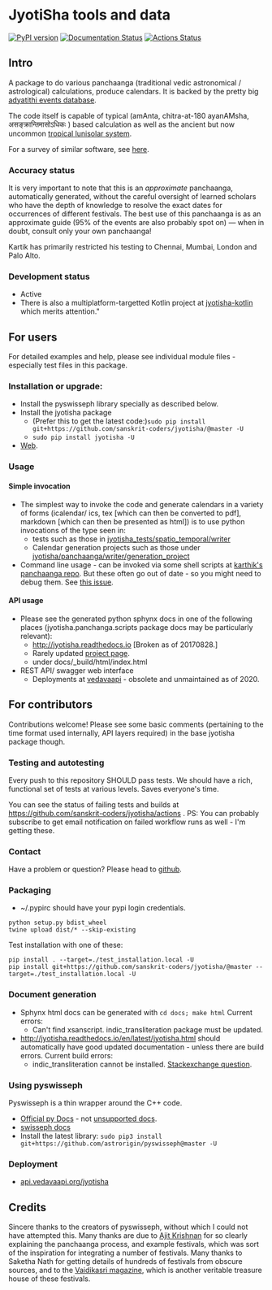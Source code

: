 JyotiSha tools and data
=======================
[![PyPI version](https://badge.fury.io/py/jyotisha.svg)](https://badge.fury.io/py/jyotisha)
[![Documentation Status](https://readthedocs.org/projects/jyotisha/badge/?version=latest)](https://jyotisha.readthedocs.io/en/latest/?badge=latest)
[![Actions Status](https://github.com/sanskrit-coders/jyotisha/workflows/Python%20package/badge.svg)](https://github.com/sanskrit-coders/jyotisha/actions)

## Intro
A package to do various panchaanga (traditional vedic astronomical / astrological) calculations, produce calendars. It is backed by the pretty big [adyatithi events database](https://github.com/sanskrit-coders/adyatithi).

The code itself is capable of typical (amAnta, chitra-at-180 ayanAMsha, असङ्क्रान्तिमासोऽधिकः ) based calculation as well as the ancient but now uncommon [tropical lunisolar system](https://vvasuki.github.io/jyotiSham/history/kauNDinyAyana/). 

For a survey of similar software, see [here](https://sanskrit-coders.github.io/astronomy/).

### Accuracy status
It is very important to note that this is an *approximate* panchaanga,
automatically generated, without the careful oversight of learned
scholars who have the depth of knowledge to resolve the exact dates for
occurrences of different festivals. The best use of this panchaanga is as an
approximate guide (95% of the events are also probably spot on) — when
in doubt, consult only your own panchaanga!

Kartik has primarily restricted his testing to Chennai, Mumbai, London and Palo Alto.

### Development status
- Active
- There is also a multiplatform-targetted Kotlin project at [jyotisha-kotlin](https://github.com/sanskrit-coders/jyotisha-kotlin) which merits attention."

## For users
For detailed examples and help, please see individual module files - especially test files in this package.

### Installation or upgrade:
- Install the pyswisseph library specially as described below.
- Install the jyotisha package
  -  (Prefer this to get the latest code:)`sudo pip install git+https://github.com/sanskrit-coders/jyotisha/@master -U`
  - `sudo pip install jyotisha -U`
- [Web](https://pypi.python.org/pypi/jyotisha).

### Usage
#### Simple invocation
- The simplest way to invoke the code and generate calendars in a variety of forms (icalendar/ ics, tex [which can then be converted to pdf], markdown [which can then be presented as html]) is to use python invocations of the type seen in:
  - tests such as those in [jyotisha_tests/spatio_temporal/writer](jyotisha_tests/spatio_temporal/writer)
  - Calendar generation projects such as those under [jyotisha/panchaanga/writer/generation_project](jyotisha/panchaanga/writer/generation_project)
- Command line usage - can be invoked via some shell scripts at [karthik's panchaanga repo](https://github.com/karthikraman/panchangam). But these often go out of date - so you might need to debug them. See [this issue](https://github.com/sanskrit-coders/jyotisha/issues/10).

#### API usage
- Please see the generated python sphynx docs in one of the following places (jyotisha.panchanga.scripts package docs may be particularly relevant):
    - http://jyotisha.readthedocs.io [Broken as of 20170828.]
    - Rarely updated [project page](https://sanskrit-coders.github.io/jyotisha/build/html/jyotisha.html).
    - under docs/_build/html/index.html
- REST API/ swagger web interface 
    - Deployments at [vedavaapi](http://api.vedavaapi.org/jyotisha) - obsolete and unmaintained as of 2020.

## For contributors
Contributions welcome! Please see some basic comments (pertaining to the time format used internally, API layers required) in the base jyotisha package though.

### Testing and autotesting
Every push to this repository SHOULD pass tests. We should have a rich, functional set of tests at various levels. Saves everyone's time.

You can see the status of failing tests and builds at https://github.com/sanskrit-coders/jyotisha/actions . PS: You can probably subscribe to get email notification on failed workflow runs as well - I'm getting these.

### Contact
Have a problem or question? Please head to [github](https://github.com/sanskrit-coders/jyotisha).

### Packaging
* ~/.pypirc should have your pypi login credentials.
```
python setup.py bdist_wheel
twine upload dist/* --skip-existing
```

Test installation with one of these:
```
pip install . --target=./test_installation.local -U
pip install git+https://github.com/sanskrit-coders/jyotisha/@master --target=./test_installation.local -U
```

### Document generation
- Sphynx html docs can be generated with `cd docs; make html` Current errors:
  - Can't find xsanscript. indic_transliteration package must be updated.
- http://jyotisha.readthedocs.io/en/latest/jyotisha.html should automatically have good updated documentation - unless there are build errors. Current build errors:
  - indic_transliteration cannot be installed. [Stackexchange question](https://stackoverflow.com/questions/45929148/read-the-docs-pip-pypi-dependency-installation-error).


### Using pyswisseph
Pyswisseph is a thin wrapper around the C++ code.

- [Official py Docs](https://astrorigin.com/pyswisseph/pydoc/index.html) - not [unsupported docs](http://pythonhosted.org/pyswisseph/swisseph-module.html).
- [swisseph docs](http://www.astro.com/swisseph/swephprg.htm)
- Install the latest library: `sudo pip3 install git+https://github.com/astrorigin/pyswisseph@master -U`

### Deployment
- [api.vedavaapi.org/jyotisha](http://api.vedavaapi.org/jyotisha)


## Credits

Sincere thanks to the creators of pyswisseph, without which I could not
have attempted this. Many thanks are due to [Ajit Krishnan][] for so
clearly explaining the panchaanga process, and example festivals, which
was sort of the inspiration for integrating a number of festivals. Many
thanks to Saketha Nath for getting details of hundreds of festivals from
obscure sources, and to the [Vaidikasri magazine][], which is another
veritable treasure house of these festivals.

  [Ajit Krishnan]: http://aupasana.com/
  [Vaidikasri magazine]: http://vaithikasri.com/